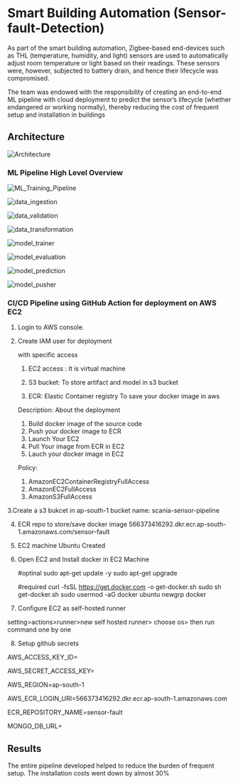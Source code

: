 # Smart Building Automation (Sensor-fault-Detection)
As part of the smart building automation, Zigbee-based end-devices such as THL (temperature, humidity, and light) sensors are used to automatically adjust room temperature or light based on their readings. These sensors were, however, subjected to battery drain, and hence their lifecycle was compromised. 

The team was endowed with the responsibility of creating an end-to-end ML pipeline with cloud deployment to predict the sensor’s lifecycle (whether endangered or working normally), thereby reducing the cost of frequent setup and installation in buildings


## Architecture
![Architecture](/Images/Architecture.jpg)



### ML Pipeline High Level Overview

![ML_Training_Pipeline](/Images/ML_Training_Pipeline.png)

![data_ingestion](/Images/data_ingestion.png)

![data_validation](/Images/data_validation.png)

![data_transformation](/Images/data_transformation.png)

![model_trainer](/Images/model_trainer.png)

![model_evaluation](/Images/model_evaluation.png)

![model_prediction](/Images/model_prediction.png)

![model_pusher](/Images/model_pusher.png)


### CI/CD Pipeline using GitHub Action for deployment on AWS EC2
1. Login to AWS console.

2. Create IAM user for deployment

	with specific access
	1. EC2 access : It is virtual machine

	2. S3 bucket: To store artifact and model in s3 bucket

	3. ECR: Elastic Container registry
	To save your docker image in aws

	Description: About the deployment

	1. Build docker image of the source code
	2. Push your docker image to ECR
	3. Launch Your EC2 
	4. Pull Your image from ECR in EC2
	5. Lauch your docker image in EC2



	Policy:
	1. AmazonEC2ContainerRegistryFullAccess
	2. AmazonEC2FullAccess
	3. AmazonS3FullAccess

3.Create a s3 bukcet in ap-south-1
	bucket name: scania-sensor-pipeline
	
4. ECR repo to store/save docker image
	566373416292.dkr.ecr.ap-south-1.amazonaws.com/sensor-fault
	
5. EC2 machine  Ubuntu  Created

6. Open EC2 and Install docker in EC2 Machine 
	
	
	#optinal
	sudo apt-get update -y
	sudo apt-get upgrade
	
	#required
	curl -fsSL https://get.docker.com -o get-docker.sh
	sudo sh get-docker.sh
	sudo usermod -aG docker ubuntu
	newgrp docker
	
7. Configure EC2 as self-hosted runner

setting>actions>runner>new self hosted runner> choose os> 
then run command one by one

8. Setup github secrets

AWS_ACCESS_KEY_ID=

AWS_SECRET_ACCESS_KEY=

AWS_REGION=ap-south-1

AWS_ECR_LOGIN_URI=566373416292.dkr.ecr.ap-south-1.amazonaws.com

ECR_REPOSITORY_NAME=sensor-fault

MONGO_DB_URL=


## Results
The entire pipeline developed helped to reduce the burden of frequent setup. The installation costs went down by almost 30%